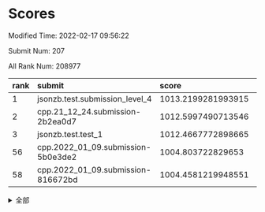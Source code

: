 # Scores

Modified Time: 2022-02-17 09:56:22

Submit Num: 207

All Rank Num: 208977

| rank |               submit               |       score        |       sigma        | pk_num |
| :--- | :--------------------------------- | :----------------- | :----------------- | :----- |
| 1    | jsonzb.test.submission_level_4     | 1013.2199281993915 | 0.834442663052977  | 4038   |
| 2    | cpp.21_12_24.submission-2b2ea0d7   | 1012.5997490713546 | 0.7852583080854257 | 4042   |
| 3    | jsonzb.test.test_1                 | 1012.4667772898665 | 0.7885648914413848 | 4038   |
| 56   | cpp.2022_01_09.submission-5b0e3de2 | 1004.803722829653  | 0.7125971857629756 | 4039   |
| 58   | cpp.2022_01_09.submission-816672bd | 1004.4581219948551 | 0.7161291780443555 | 4034   |


<details>
<summary>全部</summary>

| rank |                 submit                 |       score        |       sigma        | pk_num |
| :--- | :------------------------------------- | :----------------- | :----------------- | :----- |
| 1    | jsonzb.test.submission_level_4         | 1013.2199281993915 | 0.834442663052977  | 4038   |
| 2    | cpp.21_12_24.submission-2b2ea0d7       | 1012.5997490713546 | 0.7852583080854257 | 4042   |
| 3    | jsonzb.test.test_1                     | 1012.4667772898665 | 0.7885648914413848 | 4038   |
| 4    | gobigger.level_3.submission_level_3_35 | 1011.8670129682934 | 0.774517185613191  | 4030   |
| 5    | gobigger.level_3.submission_level_3_15 | 1011.2539444439512 | 0.7724881956974363 | 4038   |
| 6    | gobigger.level_3.submission_level_3_32 | 1010.991449553209  | 0.7696710217417058 | 4040   |
| 7    | gobigger.level_3.submission_level_3_19 | 1010.9885227562906 | 0.7684118651963266 | 4038   |
| 8    | gobigger.level_3.submission_level_3_14 | 1010.875108924996  | 0.7799895031384926 | 4040   |
| 9    | gobigger.level_3.submission_level_3_4  | 1010.5901323594695 | 0.7633548997467037 | 4035   |
| 10   | gobigger.level_3.submission_level_3_49 | 1010.5851827904577 | 0.7601658198093069 | 4038   |
| 11   | gobigger.level_3.submission_level_3_36 | 1010.5243692498907 | 0.7602102944640211 | 4033   |
| 12   | gobigger.level_3.submission_level_3_29 | 1010.4513781643825 | 0.7693340959741118 | 4042   |
| 13   | gobigger.level_3.submission_level_3_8  | 1010.3486906837171 | 0.7602714431868882 | 4034   |
| 14   | gobigger.level_3.submission_level_3_44 | 1010.3474006516657 | 0.7926971959380711 | 4036   |
| 15   | gobigger.level_3.submission_level_3_0  | 1010.2045596612604 | 0.7479737801308782 | 4041   |
| 16   | gobigger.level_3.submission_level_3_24 | 1010.2004234917121 | 0.7583236582657402 | 4035   |
| 17   | gobigger.level_3.submission_level_3_27 | 1010.1934599300437 | 0.758506875980144  | 4043   |
| 18   | gobigger.level_3.submission_level_3_45 | 1010.1602211679954 | 0.7590377044382467 | 4041   |
| 19   | gobigger.level_3.submission_level_3_31 | 1010.1377415332205 | 0.7736711607629944 | 4034   |
| 20   | gobigger.level_3.submission_level_3_16 | 1010.0920512013239 | 0.7538418236068624 | 4038   |
| 21   | gobigger.level_3.submission_level_3_13 | 1010.0883313830004 | 0.7603056576186207 | 4039   |
| 22   | gobigger.level_3.submission_level_3_20 | 1010.0640770485788 | 0.7615282509315354 | 4038   |
| 23   | gobigger.level_3.submission_level_3_43 | 1010.0508917882639 | 0.762666867587504  | 4037   |
| 24   | gobigger.level_3.submission_level_3_41 | 1010.0083815409662 | 0.7602444693543412 | 4037   |
| 25   | gobigger.level_3.submission_level_3_28 | 1009.9685396716336 | 0.7644206421447044 | 4038   |
| 26   | gobigger.level_3.submission_level_3_18 | 1009.9670760004938 | 0.7538943936283902 | 4045   |
| 27   | gobigger.level_3.submission_level_3_26 | 1009.8932733987765 | 0.7330916962135545 | 4044   |
| 28   | gobigger.level_3.submission_level_3_17 | 1009.8789395591947 | 0.7806934792886079 | 4041   |
| 29   | gobigger.level_3.submission_level_3_40 | 1009.7221224550212 | 0.754061797423029  | 4035   |
| 30   | gobigger.level_3.submission_level_3_1  | 1009.6564560007386 | 0.7475588171999555 | 4034   |
| 31   | gobigger.level_3.submission_level_3_23 | 1009.5820979887908 | 0.7620042082968813 | 4037   |
| 32   | gobigger.level_3.submission_level_3_22 | 1009.572871781002  | 0.7577107699809106 | 4038   |
| 33   | gobigger.level_3.submission_level_3_33 | 1009.549485574507  | 0.7493993682404724 | 4035   |
| 34   | gobigger.level_3.submission_level_3_47 | 1009.5409708508083 | 0.7356672728244585 | 4041   |
| 35   | gobigger.level_3.submission_level_3_30 | 1009.4949607565081 | 0.7594939378271752 | 4040   |
| 36   | gobigger.level_3.submission_level_3_39 | 1009.4940961569101 | 0.7501527691015846 | 4035   |
| 37   | gobigger.level_3.submission_level_3_48 | 1009.4918177961098 | 0.746333542907902  | 4036   |
| 38   | gobigger.level_3.submission_level_3_12 | 1009.4780034746384 | 0.7589529628978002 | 4036   |
| 39   | gobigger.level_3.submission_level_3_6  | 1009.4712322140742 | 0.7576495830534387 | 4043   |
| 40   | gobigger.level_3.submission_level_3_37 | 1009.3693749731592 | 0.7382669448492711 | 4031   |
| 41   | gobigger.level_3.submission_level_3_2  | 1009.3308920698337 | 0.7362063316822162 | 4039   |
| 42   | gobigger.level_3.submission_level_3_10 | 1009.3147816343064 | 0.7470042525080361 | 4034   |
| 43   | gobigger.level_3.submission_level_3_5  | 1009.3010347493123 | 0.7567544581680739 | 4040   |
| 44   | gobigger.level_3.submission_level_3_34 | 1009.0964561263261 | 0.726169490346444  | 4037   |
| 45   | gobigger.level_3.submission_level_3_25 | 1009.0565515195553 | 0.743287201259894  | 4034   |
| 46   | gobigger.level_3.submission_level_3_42 | 1009.0346036196418 | 0.7483173180984882 | 4041   |
| 47   | gobigger.level_3.submission_level_3_7  | 1008.8945655098838 | 0.7404005335703039 | 4044   |
| 48   | gobigger.level_3.submission_level_3_11 | 1008.8596168607994 | 0.7306112775090043 | 4035   |
| 49   | gobigger.level_3.submission_level_3_9  | 1008.8105011234865 | 0.7351855503844095 | 4047   |
| 50   | gobigger.level_3.submission_level_3_38 | 1008.7931967466444 | 0.7397186957892046 | 4041   |
| 51   | gobigger.level_3.submission_level_3_3  | 1008.767368921106  | 0.7536786864763536 | 4038   |
| 52   | gobigger.level_3.submission_level_3_46 | 1008.6229118429856 | 0.7803109212664828 | 4044   |
| 53   | gobigger.level_3.submission_level_3_21 | 1007.2057099681178 | 0.7279159583189129 | 4041   |
| 54   | gobigger.level_1.submission_level_1_14 | 1005.5277544325178 | 0.7313107953295159 | 4041   |
| 55   | gobigger.level_1.submission_level_1_42 | 1005.0895804086418 | 0.7022204277956856 | 4038   |
| 56   | cpp.2022_01_09.submission-5b0e3de2     | 1004.803722829653  | 0.7125971857629756 | 4039   |
| 57   | gobigger.level_1.submission_level_1_4  | 1004.7513237082076 | 0.7332980129258021 | 4037   |
| 58   | cpp.2022_01_09.submission-816672bd     | 1004.4581219948551 | 0.7161291780443555 | 4034   |
| 59   | gobigger.level_1.submission_level_1_12 | 1004.4562638583528 | 0.7220049090795081 | 4038   |
| 60   | gobigger.level_1.submission_level_1_44 | 1004.3439422797113 | 0.7244715318314016 | 4037   |
| 61   | gobigger.level_1.submission_level_1_47 | 1004.1951088618864 | 0.718445930479356  | 4037   |
| 62   | gobigger.level_1.submission_level_1_1  | 1004.1919707580558 | 0.7262666248966723 | 4036   |
| 63   | gobigger.level_1.submission_level_1_49 | 1004.1717999094944 | 0.713825045727922  | 4038   |
| 64   | gobigger.level_1.submission_level_1_20 | 1004.1554278656135 | 0.7198093098146993 | 4038   |
| 65   | gobigger.level_1.submission_level_1_26 | 1004.1315195363223 | 0.7310116999293867 | 4040   |
| 66   | gobigger.level_1.submission_level_1_32 | 1004.0688045096742 | 0.7226118426449963 | 4039   |
| 67   | gobigger.level_1.submission_level_1_31 | 1004.0417577901874 | 0.708977320096016  | 4044   |
| 68   | gobigger.level_1.submission_level_1_39 | 1004.0327366530023 | 0.7300106977351426 | 4039   |
| 69   | gobigger.level_1.submission_level_1_33 | 1003.9780249287252 | 0.7036792484673692 | 4037   |
| 70   | gobigger.level_1.submission_level_1_15 | 1003.8940631869705 | 0.7198665636882075 | 4043   |
| 71   | gobigger.level_1.submission_level_1_18 | 1003.8123864043602 | 0.7165837938616253 | 4036   |
| 72   | gobigger.level_1.submission_level_1_23 | 1003.6860228891782 | 0.7103259504161518 | 4038   |
| 73   | gobigger.level_1.submission_level_1_35 | 1003.6766434914136 | 0.7077831955588226 | 4031   |
| 74   | gobigger.level_1.submission_level_1_7  | 1003.6598631261583 | 0.717948338346209  | 4042   |
| 75   | gobigger.level_1.submission_level_1_11 | 1003.6527791720877 | 0.7284331685450499 | 4036   |
| 76   | gobigger.level_1.submission_level_1_6  | 1003.563880579653  | 0.7148528127676835 | 4041   |
| 77   | gobigger.level_1.submission_level_1_38 | 1003.5499795050019 | 0.7164098625097357 | 4036   |
| 78   | gobigger.level_1.submission_level_1_48 | 1003.5423739509796 | 0.7126967343806759 | 4036   |
| 79   | gobigger.level_1.submission_level_1_37 | 1003.5261001687913 | 0.720506997423243  | 4039   |
| 80   | gobigger.level_1.submission_level_1_45 | 1003.5212188007297 | 0.711256461515678  | 4035   |
| 81   | gobigger.level_1.submission_level_1_5  | 1003.5077690237648 | 0.7210684885839116 | 4036   |
| 82   | gobigger.level_1.submission_level_1_16 | 1003.495480861021  | 0.7156953896335213 | 4038   |
| 83   | gobigger.level_1.submission_level_1_28 | 1003.492065411302  | 0.7180003314182799 | 4035   |
| 84   | gobigger.level_1.submission_level_1_41 | 1003.425799416579  | 0.7018508454244653 | 4038   |
| 85   | gobigger.level_1.submission_level_1_40 | 1003.4252545379866 | 0.7041904003292865 | 4040   |
| 86   | gobigger.level_1.submission_level_1_17 | 1003.2993075025578 | 0.7218429855683113 | 4043   |
| 87   | gobigger.level_1.submission_level_1_2  | 1003.2381646128327 | 0.7038459589027756 | 4037   |
| 88   | gobigger.level_1.submission_level_1_9  | 1003.1807550654618 | 0.7093533202024387 | 4034   |
| 89   | gobigger.level_1.submission_level_1_24 | 1003.1728374588628 | 0.7090184283025274 | 4040   |
| 90   | gobigger.level_1.submission_level_1_43 | 1003.0965879473563 | 0.7176816052875449 | 4042   |
| 91   | gobigger.level_1.submission_level_1_0  | 1003.0560144394973 | 0.7089555128648528 | 4041   |
| 92   | gobigger.level_1.submission_level_1_8  | 1003.0188773075486 | 0.7050632705765344 | 4039   |
| 93   | gobigger.level_1.submission_level_1_46 | 1002.8623927775452 | 0.7050388207488454 | 4039   |
| 94   | gobigger.level_1.submission_level_1_29 | 1002.8605176150038 | 0.7146311157594838 | 4040   |
| 95   | gobigger.level_1.submission_level_1_22 | 1002.8501525854886 | 0.7135966094134054 | 4043   |
| 96   | gobigger.level_1.submission_level_1_13 | 1002.8233365104961 | 0.7185275507564495 | 4030   |
| 97   | gobigger.level_1.submission_level_1_27 | 1002.7826858156063 | 0.7137701924456199 | 4035   |
| 98   | gobigger.level_1.submission_level_1_34 | 1002.7090727282515 | 0.7145818219392482 | 4038   |
| 99   | gobigger.level_1.submission_level_1_3  | 1002.485821212954  | 0.7135351521710579 | 4037   |
| 100  | gobigger.level_1.submission_level_1_25 | 1002.4090863219338 | 0.7157397373231614 | 4041   |
| 101  | gobigger.level_1.submission_level_1_30 | 1002.3975091997298 | 0.7183977651221896 | 4038   |
| 102  | gobigger.level_1.submission_level_1_10 | 1002.3878443191231 | 0.7145247216283354 | 4042   |
| 103  | gobigger.level_1.submission_level_1_21 | 1002.1360388014992 | 0.7281262579022183 | 4037   |
| 104  | gobigger.level_1.submission_level_1_19 | 1001.7978455874091 | 0.7190500780870057 | 4037   |
| 105  | gobigger.level_1.submission_level_1_36 | 1001.6265148957756 | 0.7083698252450765 | 4036   |
| 106  | gobigger.random.submission_random_48   | 997.6499965777012  | 0.713730572806791  | 4037   |
| 107  | gobigger.random.submission_random_31   | 997.2203508553258  | 0.7210854852666037 | 4035   |
| 108  | gobigger.random.submission_random_37   | 997.0901670197031  | 0.7141081856163973 | 4039   |
| 109  | gobigger.random.submission_random_27   | 996.9188061520953  | 0.7062461612385916 | 4038   |
| 110  | gobigger.random.submission_random_47   | 996.888352842873   | 0.7092630293603291 | 4039   |
| 111  | gobigger.random.submission_random_13   | 996.8719930556138  | 0.7090058514585483 | 4038   |
| 112  | gobigger.random.submission_random_25   | 996.8240823809427  | 0.7140870191823332 | 4036   |
| 113  | gobigger.random.submission_random_44   | 996.7191123313607  | 0.7163195332321524 | 4041   |
| 114  | gobigger.random.submission_random_15   | 996.6238914180195  | 0.7068691555587417 | 4047   |
| 115  | gobigger.random.submission_random_28   | 996.6082548509205  | 0.6941577700551786 | 4043   |
| 116  | gobigger.random.submission_random_22   | 996.5028391813711  | 0.6940254546255255 | 4038   |
| 117  | gobigger.random.submission_random_12   | 996.4805045237663  | 0.7074387662753397 | 4039   |
| 118  | gobigger.random.submission_random_46   | 996.4786718222691  | 0.7065916284284969 | 4045   |
| 119  | gobigger.random.submission_random_32   | 996.4737194486138  | 0.7015886319531538 | 4038   |
| 120  | gobigger.random.submission_random_11   | 996.4425445312     | 0.7048337193198992 | 4039   |
| 121  | gobigger.random.submission_random_33   | 996.3772375107255  | 0.719267262485944  | 4039   |
| 122  | gobigger.random.submission_random_16   | 996.369874065161   | 0.7095438453893974 | 4040   |
| 123  | gobigger.random.submission_random_2    | 996.3536649352598  | 0.7031500185948637 | 4042   |
| 124  | gobigger.random.submission_random_6    | 996.3199108450341  | 0.728109681466766  | 4037   |
| 125  | gobigger.random.submission_random_3    | 996.176264529076   | 0.7025040620961477 | 4035   |
| 126  | gobigger.random.submission_random_49   | 996.1598111233882  | 0.714674549010025  | 4029   |
| 127  | gobigger.random.submission_random_19   | 996.1417639051331  | 0.7113630527104774 | 4042   |
| 128  | gobigger.random.submission_random_26   | 996.1291415415777  | 0.704575480565176  | 4032   |
| 129  | gobigger.random.submission_random_18   | 996.0825873450452  | 0.7157482515020976 | 4039   |
| 130  | gobigger.random.submission_random_8    | 995.8981038586728  | 0.6991858677950358 | 4041   |
| 131  | gobigger.random.submission_random_38   | 995.8548446942782  | 0.7299008795485106 | 4036   |
| 132  | gobigger.random.submission_random_41   | 995.8457443479316  | 0.7108019254331276 | 4035   |
| 133  | gobigger.random.submission_random_43   | 995.8454272112339  | 0.7115290607913128 | 4036   |
| 134  | gobigger.random.submission_random_20   | 995.8027853060736  | 0.7139309214411663 | 4037   |
| 135  | gobigger.random.submission_random_0    | 995.8002286646346  | 0.7155579944669731 | 4039   |
| 136  | gobigger.random.submission_random_39   | 995.7508001106228  | 0.7051459279306974 | 4040   |
| 137  | gobigger.random.submission_random_45   | 995.7377050744676  | 0.7186401817291441 | 4031   |
| 138  | gobigger.random.submission_random_29   | 995.7199967982418  | 0.7172310082376585 | 4038   |
| 139  | gobigger.random.submission_random_5    | 995.6612074469745  | 0.7110163691591492 | 4038   |
| 140  | gobigger.random.submission_random_35   | 995.6072104061678  | 0.7081981948153414 | 4043   |
| 141  | gobigger.random.submission_random_4    | 995.5523385948535  | 0.7073955679971382 | 4040   |
| 142  | gobigger.random.submission_random_1    | 995.5465613036527  | 0.7087570511965474 | 4037   |
| 143  | gobigger.random.submission_random_10   | 995.5210802311805  | 0.7039753124062456 | 4041   |
| 144  | gobigger.random.submission_random_7    | 995.4911934378732  | 0.706797540611187  | 4039   |
| 145  | gobigger.random.submission_random_17   | 995.4805478840848  | 0.7182121218575628 | 4039   |
| 146  | gobigger.random.submission_random_24   | 995.4561284986202  | 0.7126364315448184 | 4040   |
| 147  | gobigger.random.submission_random_40   | 995.3366149056982  | 0.7150526073365145 | 4039   |
| 148  | gobigger.random.submission_random_42   | 995.2067943482357  | 0.7281217083482363 | 4039   |
| 149  | gobigger.random.submission_random_14   | 995.0378984311579  | 0.734284086131583  | 4037   |
| 150  | gobigger.random.submission_random_23   | 994.9448894675228  | 0.7029642783444634 | 4035   |
| 151  | gobigger.random.submission_random_21   | 994.9339383278865  | 0.7176922553356864 | 4037   |
| 152  | gobigger.random.submission_random_9    | 994.8699904810073  | 0.7123172465973352 | 4040   |
| 153  | gobigger.random.submission_random_34   | 994.8355100571197  | 0.7118650221924072 | 4036   |
| 154  | gobigger.random.submission_random_36   | 994.4333544094497  | 0.7162991430238443 | 4038   |
| 155  | gobigger.random.submission_random_30   | 994.3004491696089  | 0.734425358333868  | 4037   |
| 156  | gobigger.level_2.submission_level_2_38 | 994.1230645121021  | 0.7341711979023591 | 4044   |
| 157  | gobigger.level_2.submission_level_2_10 | 993.7510408573917  | 0.7359761543494866 | 4042   |
| 158  | gobigger.level_2.submission_level_2_19 | 993.57174882064    | 0.7294597306792185 | 4040   |
| 159  | gobigger.level_2.submission_level_2_16 | 993.394367734326   | 0.7158771091557167 | 4037   |
| 160  | gobigger.level_2.submission_level_2_17 | 993.1845593131138  | 0.7269007456281353 | 4039   |
| 161  | gobigger.level_2.submission_level_2_36 | 993.1052625107459  | 0.7387677143907924 | 4033   |
| 162  | gobigger.level_2.submission_level_2_18 | 992.9593370503119  | 0.741799437306082  | 4036   |
| 163  | gobigger.level_2.submission_level_2_8  | 992.8272637166352  | 0.755771034827829  | 4038   |
| 164  | gobigger.level_2.submission_level_2_21 | 992.7169003015766  | 0.7541739221092858 | 4036   |
| 165  | gobigger.level_2.submission_level_2_32 | 992.7126834986801  | 0.7478882486533593 | 4035   |
| 166  | gobigger.level_2.submission_level_2_9  | 992.653593634262   | 0.7345004650741659 | 4039   |
| 167  | gobigger.level_2.submission_level_2_30 | 992.602607720884   | 0.7474247369417082 | 4035   |
| 168  | gobigger.level_2.submission_level_2_47 | 992.5715478557966  | 0.7430198878299465 | 4039   |
| 169  | gobigger.level_2.submission_level_2_6  | 992.5535588372577  | 0.738347811123514  | 4037   |
| 170  | gobigger.level_2.submission_level_2_4  | 992.5420769585526  | 0.7293635214676886 | 4038   |
| 171  | gobigger.level_2.submission_level_2_22 | 992.5220642810903  | 0.7508078992453373 | 4033   |
| 172  | gobigger.level_2.submission_level_2_12 | 992.5085624781669  | 0.7515437433605318 | 4036   |
| 173  | gobigger.level_2.submission_level_2_0  | 992.4884932772219  | 0.724856897521832  | 4034   |
| 174  | gobigger.level_2.submission_level_2_27 | 992.411736565341   | 0.733876886339991  | 4036   |
| 175  | gobigger.level_2.submission_level_2_23 | 992.4066018715389  | 0.7360972421327193 | 4044   |
| 176  | gobigger.level_2.submission_level_2_41 | 992.3201197291529  | 0.7650474391304944 | 4037   |
| 177  | gobigger.level_2.submission_level_2_35 | 992.3153201258493  | 0.7595699494382857 | 4039   |
| 178  | gobigger.level_2.submission_level_2_44 | 992.1925778375162  | 0.7504038518654705 | 4041   |
| 179  | gobigger.level_2.submission_level_2_37 | 992.113556641412   | 0.7437512089374051 | 4040   |
| 180  | gobigger.level_2.submission_level_2_11 | 992.1012263741799  | 0.7533689075292896 | 4034   |
| 181  | gobigger.level_2.submission_level_2_7  | 992.0839067225535  | 0.7386191918992957 | 4037   |
| 182  | gobigger.level_2.submission_level_2_39 | 992.0217842913756  | 0.7390693264368675 | 4035   |
| 183  | gobigger.level_2.submission_level_2_14 | 992.0018980324732  | 0.7336918909296758 | 4040   |
| 184  | gobigger.level_2.submission_level_2_25 | 991.8747526222322  | 0.7255033613387746 | 4038   |
| 185  | gobigger.level_2.submission_level_2_34 | 991.8069255715345  | 0.7478039722479964 | 4039   |
| 186  | gobigger.level_2.submission_level_2_42 | 991.790831831389   | 0.7674012698833548 | 4044   |
| 187  | gobigger.level_2.submission_level_2_26 | 991.75332021609    | 0.7526927568469993 | 4035   |
| 188  | gobigger.level_2.submission_level_2_45 | 991.7266194598182  | 0.7591778399300968 | 4040   |
| 189  | gobigger.level_2.submission_level_2_13 | 991.7015699495864  | 0.7658226674850894 | 4036   |
| 190  | gobigger.level_2.submission_level_2_40 | 991.6478790938802  | 0.7390206127470909 | 4047   |
| 191  | gobigger.level_2.submission_level_2_43 | 991.62020052518    | 0.7527011068886239 | 4044   |
| 192  | gobigger.level_2.submission_level_2_33 | 991.5943077483366  | 0.7508460516977999 | 4038   |
| 193  | gobigger.level_2.submission_level_2_20 | 991.5620515997679  | 0.777001256479164  | 4039   |
| 194  | gobigger.level_2.submission_level_2_5  | 991.415191044105   | 0.7578622105118445 | 4037   |
| 195  | gobigger.level_2.submission_level_2_1  | 991.3905987510293  | 0.7552882806945406 | 4036   |
| 196  | gobigger.level_2.submission_level_2_15 | 991.3373244494371  | 0.7440122981585907 | 4039   |
| 197  | gobigger.level_2.submission_level_2_49 | 991.3248101636841  | 0.7407195007918704 | 4038   |
| 198  | gobigger.level_2.submission_level_2_2  | 991.1267984863169  | 0.7529506005114326 | 4034   |
| 199  | gobigger.level_2.submission_level_2_28 | 991.0537596258355  | 0.7465502315496843 | 4039   |
| 200  | gobigger.level_2.submission_level_2_31 | 991.0362528687787  | 0.7553302736838764 | 4037   |
| 201  | gobigger.level_2.submission_level_2_24 | 990.7380726323852  | 0.7496303850849031 | 4042   |
| 202  | gobigger.level_2.submission_level_2_29 | 990.6688304641808  | 0.7846695925313291 | 4037   |
| 203  | gobigger.level_2.submission_level_2_48 | 990.6190704913471  | 0.7457535038652611 | 4040   |
| 204  | gobigger.level_2.submission_level_2_3  | 990.1200591619208  | 0.7653211848108042 | 4033   |
| 205  | gobigger.level_2.submission_level_2_46 | 990.0280447939357  | 0.7843490206718147 | 4038   |
| 206  | gobigger.none.submission_none_1        | 979.1312090201027  | 1.1978783978500014 | 4041   |
| 207  | gobigger.none.submission_none_0        | 975.1818982486486  | 1.490128324428056  | 4041   |

</details>